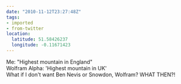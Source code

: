 ```yaml
---
date: "2010-11-12T23:27:48Z"
tags:
- imported
- from-twitter
location:
  latitude: 51.58426237
  longitude: -0.11671423
---
```

Me: "Highest mountain in England"\
Wolfram Alpha: 'Highest mountain in UK'\
What if I don't want Ben Nevis or Snowdon, Wolfram? WHAT THEN?!
